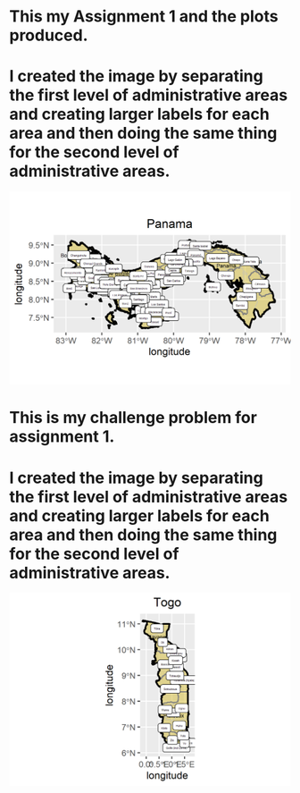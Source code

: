 # This my Assignment 1 and the plots produced.

# I created the image by separating the first level of administrative areas and creating larger labels for each area and then doing the same thing for the second level of administrative areas.

![](panama.png)

# This is my challenge problem for assignment 1.

# I created the image by separating the first level of administrative areas and creating larger labels for each area and then doing the same thing for the second level of administrative areas.

![](togo.png)
